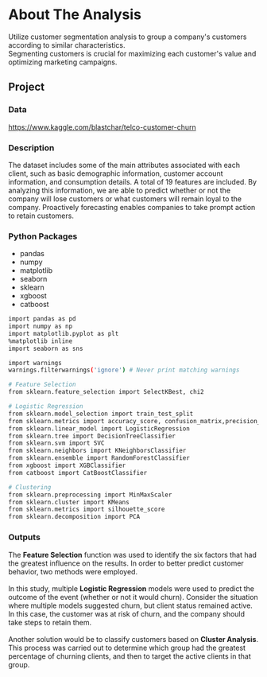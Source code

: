 # About The Analysis
Utilize customer segmentation analysis to group a company's customers according to similar characteristics.<br>
Segmenting customers is crucial for maximizing each customer's value and optimizing marketing campaigns.

## Project
### Data
https://www.kaggle.com/blastchar/telco-customer-churn

### Description
The dataset includes some of the main attributes associated with each client, such as basic demographic information, customer account information, and consumption details. A total of 19 features are included. By analyzing this information, we are able to predict whether or not the company will lose customers or what customers will remain loyal to the company. Proactively forecasting enables companies to take prompt action to retain customers.

### Python Packages
* pandas
* numpy
* matplotlib
* seaborn
* sklearn
* xgboost
* catboost

```sh
import pandas as pd
import numpy as np
import matplotlib.pyplot as plt
%matplotlib inline
import seaborn as sns

import warnings
warnings.filterwarnings('ignore') # Never print matching warnings

# Feature Selection
from sklearn.feature_selection import SelectKBest, chi2

# Logistic Regression
from sklearn.model_selection import train_test_split
from sklearn.metrics import accuracy_score, confusion_matrix,precision_score,recall_score,roc_auc_score,f1_score,plot_confusion_matrix,plot_roc_curve,roc_curve
from sklearn.linear_model import LogisticRegression
from sklearn.tree import DecisionTreeClassifier
from sklearn.svm import SVC
from sklearn.neighbors import KNeighborsClassifier
from sklearn.ensemble import RandomForestClassifier
from xgboost import XGBClassifier
from catboost import CatBoostClassifier

# Clustering
from sklearn.preprocessing import MinMaxScaler
from sklearn.cluster import KMeans
from sklearn.metrics import silhouette_score
from sklearn.decomposition import PCA
```

### Outputs
The **Feature Selection** function was used to identify the six factors that had the greatest influence on the results. In order to better predict customer behavior, two methods were employed. <br><br>
In this study, multiple **Logistic Regression** models were used to predict the outcome of the event (whether or not it would churn). Consider the situation where multiple models suggested churn, but client status remained active. In this case, the customer was at risk of churn, and the company should take steps to retain them. <br><br>
Another solution would be to classify customers based on **Cluster Analysis**. This process was carried out to determine which group had the greatest percentage of churning clients, and then to target the active clients in that group.
